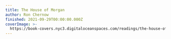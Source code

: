 ```yaml
---
title: The House of Morgan
author: Ron Chernow
finished: 2021-09-29T00:00:00.000Z
coverImage: >-
  https://book-covers.nyc3.digitaloceanspaces.com/readings/the-house-of-morgan-01.jpg
---
```

